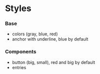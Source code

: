 # Styles

### Base

- colors (gray, blue, red)
- anchor with underline, blue by default

### Components

- button (big, small), red and big by default
- entries
